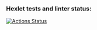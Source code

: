 ### Hexlet tests and linter status:
[![Actions Status](https://github.com/safbek/frontend-project-lvl4/workflows/hexlet-check/badge.svg)](https://github.com/safbek/frontend-project-lvl4/actions)